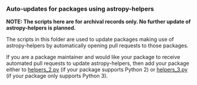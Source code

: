 ### Auto-updates for packages using astropy-helpers

**NOTE: The scripts here are for archival records only.
No further update of astropy-helpers is planned.**

The scripts in this folder are used to update packages making use of
astropy-helpers by automatically opening pull requests to those packages.

If you are a package maintainer and would like your package to receive automated
pull requests to update astropy-helpers, then add your package either to
[helpers_2.py](https://github.com/astropy/astropy-procedures/blob/master/update-packages/helpers_2.py)
(if your package supports Python 2) or
[helpers_3.py](https://github.com/astropy/astropy-procedures/blob/master/update-packages/helpers_3.py)
(if your package only supports Python 3).

